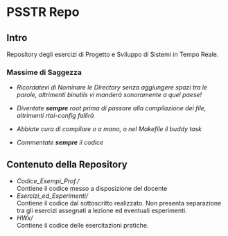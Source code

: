# PSSTR Repo

## Intro
Repository degli esercizi di Progetto e Sviluppo di Sistemi in Tempo Reale. 

### Massime di Saggezza
- *Ricordatevi di Nominare le Directory senza aggiungere spazi tra le parole, altrimenti binutils vi manderà sonoramente a quel paese!*

- *Diventate **sempre** root prima di passare alla compilazione dei file, altrimenti rtai-config fallirà*
 
- *Abbiate cura di compilare o a mano, o nel Makefile il buddy task*

- *Commentate **sempre** il codice*

## Contenuto della Repository

- *Codice_Esempi_Prof./*  
    Contiene il codice messo a disposizione del docente
- *Esercizi_ed_Esperimenti/*  
    Contiene il codice dal sottoscritto realizzato. Non presenta separazione tra gli esercizi assegnati a lezione ed eventuali esperimenti.
- *HWx/*  
    Contiene il codice delle esercitazioni pratiche.
